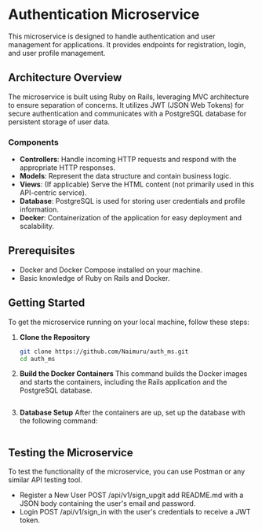 # Authentication Microservice

This microservice is designed to handle authentication and user management for applications. It provides endpoints for registration, login, and user profile management.

## Architecture Overview

The microservice is built using Ruby on Rails, leveraging MVC architecture to ensure separation of concerns. It utilizes JWT (JSON Web Tokens) for secure authentication and communicates with a PostgreSQL database for persistent storage of user data.

### Components

- **Controllers**: Handle incoming HTTP requests and respond with the appropriate HTTP responses.
- **Models**: Represent the data structure and contain business logic.
- **Views**: (If applicable) Serve the HTML content (not primarily used in this API-centric service).
- **Database**: PostgreSQL is used for storing user credentials and profile information.
- **Docker**: Containerization of the application for easy deployment and scalability.

## Prerequisites

- Docker and Docker Compose installed on your machine.
- Basic knowledge of Ruby on Rails and Docker.

## Getting Started

To get the microservice running on your local machine, follow these steps:

1. **Clone the Repository**

   ```bash
   git clone https://github.com/Naimuru/auth_ms.git
   cd auth_ms

2. **Build the Docker Containers**
This command builds the Docker images and starts the containers, including the Rails application and the PostgreSQL database.

    ```docker-compose up --build
    ```

3. **Database Setup**
After the containers are up, set up the database with the following command:

    ```docker-compose run web rake db:create db:migrate
    ```

## Testing the Microservice

To test the functionality of the microservice, you can use Postman or any similar API testing tool.

- Register a New User
POST /api/v1/sign_upgit add README.md
 with a JSON body containing the user's email and password.
- Login
POST /api/v1/sign_in with the user's credentials to receive a JWT token.